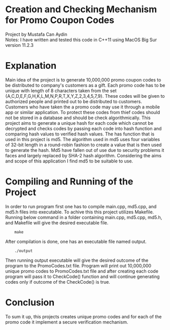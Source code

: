 # Creation and Checking Mechanism for Promo Coupon Codes
Project by Mustafa Can Aydin \
Notes: I have written and tested this code in C++11 using MacOS Big Sur version 11.2.3

# Explanation


Main idea of the project is to generate 10,000,000 promo coupon codes to be distributed to company's customers as a gift. Each promo code has to be unique with length of 8 characters taken from the set {A,C,D,E,F,G,H,K,L,M,N,P,R,T,X,Y,Z,2,3,4,5,7,9}. These codes will be given to authorized people and printed out to be distributed to customers. Customers who have taken the a promo code may use it through a mobile app or similar application. To protect these codes from thief codes should not be stored in a database and should be check algorithmically. This project aims to generate a unique hash for each code which cannot be decrypted and checks codes by passing each code into hash function and comparing hash values to verified hash values. The has function that is used in this project is md5. The algorithm used in md5 uses four variables of 32-bit length in a round-robin fashion to create a value that is then used to generate the hash. Md5 have fallen out of use due to security problems it faces and largely replaced by SHA-2 hash algorithm. Considering the aims and scope of this application I find md5 to be suitable to use. 


# Compiling and Running of the Project

In order to run program first one has to compile main.cpp, md5.cpp, and md5.h files into executable. To achive this this project utilizes Makefile. Running below command in a folder containing main.cpp, md5.cpp, md5.h, and Makefile will give the desired executable file. 
~~~~~~~~~~~~~~~{.cpp}
    make
~~~~~~~~~~~~~~~
After compilation is done, one has an executable file named output.

~~~~~~~~~~~~~~~{.cpp}
    ./output
~~~~~~~~~~~~~~~
Then running output executable will give the desired outcome of the program to the PromoCodes.txt file. Program will print out 10,000,000 unique promo codes to PromoCodes.txt file and after creating each code program will pass it to CheckCode() function and will continue generating codes only if outcome of the CheckCode() is true. 

# Conclusion


To sum it up, this projects creates unique promo codes and for each of the promo code it implement a secure verification mechanism. 
